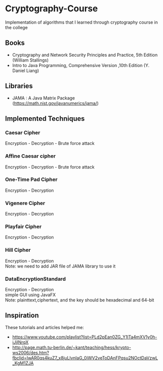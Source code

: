 # Cryptography-Course
Implementation of algorithms that I learned through cryptography course in the college

## Books
* Cryptography and Network Security Principles and Practice, 5th Edition (William Stallings)
* Intro to Java Programming, Comprehensive Version ,10th Edition (Y. Daniel Liang)

## Libraries
* JAMA : A Java Matrix Package (https://math.nist.gov/javanumerics/jama/)

## Implemented Techniques
### Caesar Cipher <br />
Encryption - Decryption - Brute force attack
### Affine Caesar cipher <br />
Encryption - Decryption - Brute force attack
### One-Time Pad Cipher <br />
Encryption - Decryption 
### Vigenere Cipher <br />
Encryption - Decryption 
### Playfair Cipher <br />
Encryption - Decryption 
### Hill Cipher <br />
Encryption - Decryption <br />
Note: we need to add JAR file of JAMA library to use it
### DataEncryptionStandard <br />
Encryption - Decryption <br />
simple GUI using JavaFX <br />
Note: plainttext,ciphertext, and the key should be hexadecimal and 64-bit

## Inspiration
These tutorials and articles helped me:<br />
* https://www.youtube.com/playlist?list=PLd2pEan0ZG_Y1lTa4mXV1y0h-iJjINrqX
* http://page.math.tu-berlin.de/~kant/teaching/hess/krypto-ws2006/des.htm?fbclid=IwAR0qs4kuZ7_x8juLlvnIaG_0iWV2veToDAnFPqsu2NOctDaVzwL_KgM1ZJA
